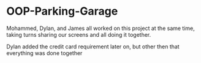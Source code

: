# OOP-Parking-Garage

Mohammed, Dylan, and James all worked on this project at the same time, taking turns sharing our screens and all doing it together. 

Dylan added the credit card requirement later on, but other then that everything was done together

